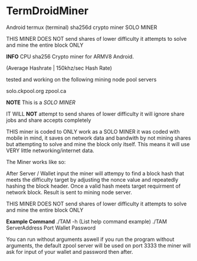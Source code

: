 # TermDroidMiner
Android termux (terminal) sha256d crypto miner
SOLO MINER

THIS MINER DOES NOT send shares of lower difficulty it attempts to solve and mine the entire block ONLY



**INFO**
CPU sha256 Crypto miner for ARMV8 Android.

(Average Hashrate | 150khz/sec Hash Rate)

tested and working on the following mining node pool servers

solo.ckpool.org
zpool.ca


**NOTE**
This is a *SOLO MINER*

IT WILL **NOT** attempt to send shares of lower difficulty it will ignore
share jobs and share accepts completely


THIS miner is coded to ONLY work as a SOLO MINER
it was coded with mobile in mind, it saves on network data and bandwith by not mining shares but attempting to solve and mine the block only itself. This means it will use VERY little networking/internet data.


The Miner works like so:

After Server / Wallet input the miner will attempy to find a block hash that meets the difficulty target by adjusting the nonce value and repeatedly hashing the block header. Once a valid hash meets target requirment of network block. Result
is sent to mining node server.

THIS MINER DOES NOT send shares of lower difficulty it attempts to solve and mine the entire block ONLY

**Example Command**
./TAM -h   (List help command example)
./TAM ServerAddress Port Wallet Password

You can run without arguments aswell
if you run the program without arguments, the default zpool server will be used on port 3333
the miner will ask for input of your wallet and password then after.
